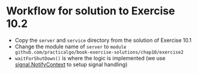 # Workflow for solution to Exercise 10.2

- Copy the `server` and `service` directory from the solution of Exercise 10.1
- Change the module name of `server` to `module github.com/practicalgo/book-exercise-solutions/chap10/exercise2`
- `waitForShutDown()` is where the logic is implemented (we use [signal.NotifyContext](https://pkg.go.dev/os/signal?utm_source=gopls#NotifyContext) 
   to setup signal handling)